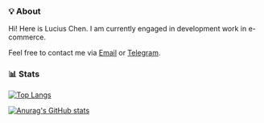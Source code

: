 ### 💡 About

Hi! Here is Lucius Chen. I am currently engaged in development work in e-commerce.

Feel free to contact me via <a href="mailto:chenyh572@gmail.com">Email</a> or [Telegram](https://t.me/Lucius_Chen).

### 📊 Stats
[![Top Langs](https://github-readme-stats.vercel.app/api/top-langs/?username=LuciusChen&layout=compact&theme=tokyonight)](https://github.com/anuraghazra/github-readme-stats)

[![Anurag's GitHub stats](https://github-readme-stats.vercel.app/api?username=LuciusChen&show_icons=true&theme=tokyonight)](https://github.com/anuraghazra/github-readme-stats)
